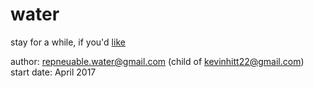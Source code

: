 # water
stay for a while, if you'd <a target="_blank" href="https://rawgit.com/repneuable/water/master/HTM7/The_Sortable_Titles.html">like</a>

author:     repneuable.water@gmail.com (child of kevinhitt22@gmail.com) </br>
start date: April 2017  
